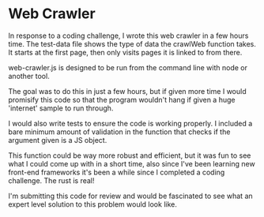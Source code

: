 # Web Crawler

In response to a coding challenge, I wrote this web crawler in a few hours time. The test-data file shows the type of data the crawlWeb function takes. It starts at the first page, then only visits pages it is linked to from there.

web-crawler.js is designed to be run from the command line with node or another tool.

The goal was to do this in just a few hours, but if given more time I would promisify this code so that the program wouldn't hang if given a huge 'internet' sample to run through.

I would also write tests to ensure the code is working properly. I included a bare minimum amount of validation in the function that checks if the argument given is a JS object.

This function could be way more robust and efficient, but it was fun to see what I could come up with in a short time, also since I've been learning new front-end frameworks it's been a while since I completed a coding challenge. The rust is real!

I'm submitting this code for review and would be fascinated to see what an expert level solution to this problem would look like.
